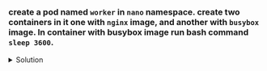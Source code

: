 ### create a pod named `worker` in `nano` namespace. create two containers in it one with `nginx` image, and another with `busybox` image. In container with busybox image run bash command `sleep 3600`.
    
<details><summary>Solution</summary>
<p>

```bash
apiVersion: v1
kind: Pod
metadata:
  creationTimestamp: null
  labels:
    run: worker
  name: worker
  namespace: nano
spec:
  containers:
  - image: nginx
    name: nginx
  - image: busybox
    name: busybox
    command: ["sh","-c","sleep 3600"]
  dnsPolicy: ClusterFirst
  restartPolicy: Always
status: {}
```

</p>
</details>